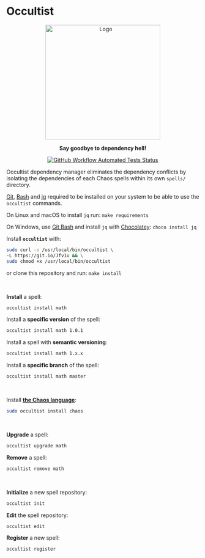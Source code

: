 # Occultist

<p align="center">
  <img src="https://occultist.io/occultist.svg" alt="Logo" height="300px"/>
</p>

<p align="center">
    <strong>Say goodbye to dependency hell!</strong>
</p>

<p align="center">
    <a href="https://github.com/chaos-lang/chaos/actions?query=workflow%3A%22Automated+Tests%22">
        <img alt="GitHub Workflow Automated Tests Status" src="https://img.shields.io/github/workflow/status/chaos-lang/chaos/Automated%20Tests?logo=GitHub&label=tests&style=flat-square">
    </a>
</p>

Occultist dependency manager eliminates the dependency conflicts by isolating the dependencies of
each Chaos spells within its own `spells/` directory.

[Git](https://git-scm.com/), [Bash](https://www.gnu.org/software/bash/) and [jq](https://stedolan.github.io/jq/)
required to be installed on your system to be able to use the `occultist` commands.

On Linux and macOS to install `jq` run: `make requirements`

On Windows, use [Git Bash](https://gitforwindows.org/) and install `jq` with [Chocolatey](https://chocolatey.org/): `choco install jq`

Install **`occultist`** with:

```bash
sudo curl -o /usr/local/bin/occultist \
-L https://git.io/Jfv1u && \
sudo chmod +x /usr/local/bin/occultist
```

or clone this repository and run: `make install`

&nbsp;

**Install** a spell:

```bash
occultist install math
```

Install a **specific version** of the spell:

```bash
occultist install math 1.0.1
```

Install a spell with **semantic versioning**:

```bash
occultist install math 1.x.x
```

Install a **specific branch** of the spell:

```bash
occultist install math master
```

&nbsp;

Install [**the Chaos language**](https://chaos-lang.org/):

```bash
sudo occultist install chaos
```

&nbsp;

**Upgrade** a spell:

```bash
occultist upgrade math
```

**Remove** a spell:

```bash
occultist remove math
```

&nbsp;

**Initialize** a new spell repository:

```bash
occultist init
```

**Edit** the spell repository:

```bash
occultist edit
```

**Register** a new spell:

```bash
occultist register
```
